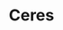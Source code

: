 ---
layout: planet
title: Ceres
meta: Ceres is the largest object in the asteroid belt that lies between the orbits of Mars and Jupiter
type: dwarf
discoverer: Giuseppe Piazzi
discovered: 1801-01-01
orbit: 4.6 years
radius: 487km 
tilt: 3
image: ceres.jpg
source: https://en.wikipedia.org/wiki/Ceres_(dwarf_planet)
---